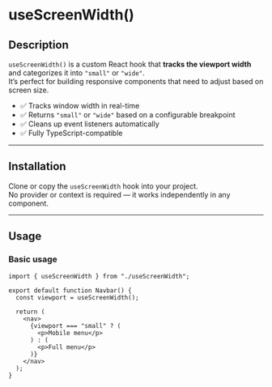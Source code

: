 # useScreenWidth()

## Description
`useScreenWidth()` is a custom React hook that **tracks the viewport width** and categorizes it into `"small"` or `"wide"`.  
It’s perfect for building responsive components that need to adjust based on screen size.

- ✅ Tracks window width in real-time  
- ✅ Returns `"small"` or `"wide"` based on a configurable breakpoint  
- ✅ Cleans up event listeners automatically  
- ✅ Fully TypeScript-compatible  

---

## Installation
Clone or copy the `useScreenWidth` hook into your project.  
No provider or context is required — it works independently in any component.

---

## Usage

### Basic usage

```tsx
import { useScreenWidth } from "./useScreenWidth";

export default function Navbar() {
  const viewport = useScreenWidth();

  return (
    <nav>
      {viewport === "small" ? (
        <p>Mobile menu</p>
      ) : (
        <p>Full menu</p>
      )}
    </nav>
  );
}
